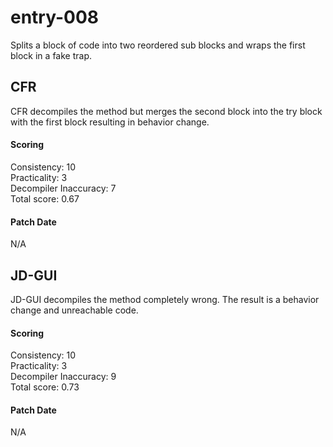 # entry-008
Splits a block of code into two reordered sub blocks and wraps the first block
in a fake trap.

## CFR
CFR decompiles the method but merges the second block into the try block
with the first block resulting in behavior change.

#### Scoring
Consistency: 10  
Practicality: 3  
Decompiler Inaccuracy: 7  
Total score: 0.67  

#### Patch Date
N/A

## JD-GUI
JD-GUI decompiles the method completely wrong. The result is a behavior change
and unreachable code.

#### Scoring
Consistency: 10  
Practicality: 3  
Decompiler Inaccuracy: 9  
Total score: 0.73  

#### Patch Date
N/A